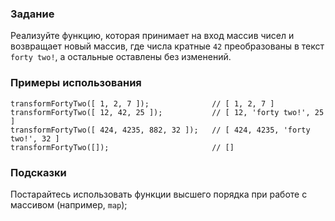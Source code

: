 ### Задание
Реализуйте функцию, которая принимает на вход массив чисел и возвращает новый массив, где числа кратные `42` преобразованы в текст `forty two!`, а остальные оставлены без изменений.

### Примеры использования
```
transformFortyTwo([ 1, 2, 7 ]);              // [ 1, 2, 7 ]
transformFortyTwo([ 12, 42, 25 ]);           // [ 12, 'forty two!', 25 ]
transformFortyTwo([ 424, 4235, 882, 32 ]);   // [ 424, 4235, 'forty two!', 32 ]
transformFortyTwo([]);                       // []
```

### Подсказки
Постарайтесь использовать функции высшего порядка при работе с массивом (например, `map`);